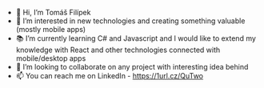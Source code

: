 - 👋 Hi, I’m Tomáš Filípek
- 👀 I’m interested in new technologies and creating something valuable (mostly mobile apps)
- 📚 I’m currently learning C# and Javascript and I would like to extend my knowledge with React and other technologies connected with mobile/desktop apps
- 💞️ I’m looking to collaborate on any project with interesting idea behind
- 📫 You can reach me on LinkedIn - https://1url.cz/QuTwo
